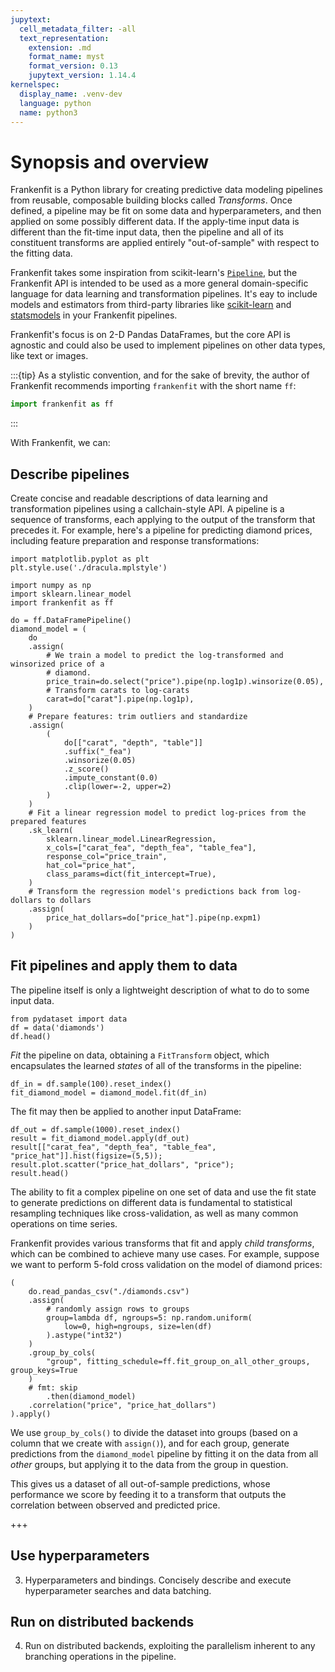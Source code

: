 ```yaml
---
jupytext:
  cell_metadata_filter: -all
  text_representation:
    extension: .md
    format_name: myst
    format_version: 0.13
    jupytext_version: 1.14.4
kernelspec:
  display_name: .venv-dev
  language: python
  name: python3
---
```


# Synopsis and overview

Frankenfit is a Python library for creating predictive data modeling pipelines from
reusable, composable building blocks called *Transforms*. Once defined, a pipeline may
be fit on some data and hyperparameters, and then applied on some possibly different
data. If the apply-time input data is different than the fit-time input data, then the
pipeline and all of its constituent transforms are applied entirely "out-of-sample"
with respect to the fitting data.

Frankenfit takes some inspiration from scikit-learn's
[`Pipeline`](https://scikit-learn.org/stable/modules/generated/sklearn.pipeline.Pipeline.html),
but the Frankenfit API is intended to be used as a more general domain-specific language
for data learning and transformation pipelines. It's eay to include models and
estimators from third-party libraries like [scikit-learn](https://scikit-learn.org/) and
[statsmodels](https://www.statsmodels.org/) in your Frankenfit pipelines.

Frankenfit's focus is on 2-D Pandas DataFrames, but the core API is agnostic and could also
be used to implement pipelines on other data types, like text or images.

:::{tip}
As a stylistic convention, and for the sake of brevity, the author of Frankenfit
recommends importing ``frankenfit`` with the short name ``ff``:

```python
import frankenfit as ff
```
:::

With Frankenfit, we can:

## Describe pipelines

Create concise and readable descriptions of data learning and transformation
pipelines using a callchain-style API. A pipeline is a sequence of transforms, each
applying to the output of the transform that precedes it. For example, here's a pipeline
for predicting diamond prices, including feature preparation and response
transformations:

```{code-cell}
import matplotlib.pyplot as plt
plt.style.use('./dracula.mplstyle')
```

```{code-cell}
import numpy as np
import sklearn.linear_model
import frankenfit as ff

do = ff.DataFramePipeline()
diamond_model = (
    do
    .assign(
        # We train a model to predict the log-transformed and winsorized price of a
        # diamond.
        price_train=do.select("price").pipe(np.log1p).winsorize(0.05),
        # Transform carats to log-carats
        carat=do["carat"].pipe(np.log1p),
    )
    # Prepare features: trim outliers and standardize
    .assign(
        (
            do[["carat", "depth", "table"]]
            .suffix("_fea")
            .winsorize(0.05)
            .z_score()
            .impute_constant(0.0)
            .clip(lower=-2, upper=2)
        )
    )
    # Fit a linear regression model to predict log-prices from the prepared features
    .sk_learn(
        sklearn.linear_model.LinearRegression,
        x_cols=["carat_fea", "depth_fea", "table_fea"],
        response_col="price_train",
        hat_col="price_hat",
        class_params=dict(fit_intercept=True),
    )
    # Transform the regression model's predictions back from log-dollars to dollars
    .assign(
        price_hat_dollars=do["price_hat"].pipe(np.expm1)
    )
)
```

## Fit pipelines and apply them to data

The pipeline itself is only a lightweight description of what to do to some input data.

```{code-cell}
from pydataset import data
df = data('diamonds')
df.head()
```

*Fit* the pipeline on data, obtaining a `FitTransform` object, which
encapsulates the learned *states* of all of the transforms in the pipeline:

```{code-cell}
df_in = df.sample(100).reset_index()
fit_diamond_model = diamond_model.fit(df_in)
```

The fit may then be applied to another input DataFrame:

```{code-cell}
df_out = df.sample(1000).reset_index()
result = fit_diamond_model.apply(df_out)
result[["carat_fea", "depth_fea", "table_fea", "price_hat"]].hist(figsize=(5,5));
result.plot.scatter("price_hat_dollars", "price");
result.head()
```

The ability to fit a complex pipeline on one set of data and use the fit state to
generate predictions on different data is fundamental to statistical resampling
techniques like cross-validation, as well as many common operations on time series.

Frankenfit provides various transforms that fit and apply *child transforms*, which can
be combined to achieve many use cases. For example, suppose we want to perform 5-fold
cross validation on the model of diamond prices:

```{code-cell}
(
    do.read_pandas_csv("./diamonds.csv")
    .assign(
        # randomly assign rows to groups
        group=lambda df, ngroups=5: np.random.uniform(
            low=0, high=ngroups, size=len(df)
        ).astype("int32")
    )
    .group_by_cols(
        "group", fitting_schedule=ff.fit_group_on_all_other_groups, group_keys=True
    )
    # fmt: skip
        .then(diamond_model)
    .correlation("price", "price_hat_dollars")
).apply()
```

We use ``group_by_cols()`` to divide the dataset into groups (based on a column that we
create with `assign()`), and for each group, generate predictions from the
`diamond_model` pipeline by fitting it on the data from all *other* groups, but applying
it to the data from the group in question.

This gives us a dataset of all out-of-sample predictions, whose performance we score
by feeding it to a transform that outputs the correlation between observed and
predicted price.

+++

## Use hyperparameters

3. Hyperparameters and bindings. Concisely describe and execute hyperparameter searches
and data batching.

## Run on distributed backends

4. Run on distributed backends, exploiting the parallelism inherent to any branching
operations in the pipeline.
